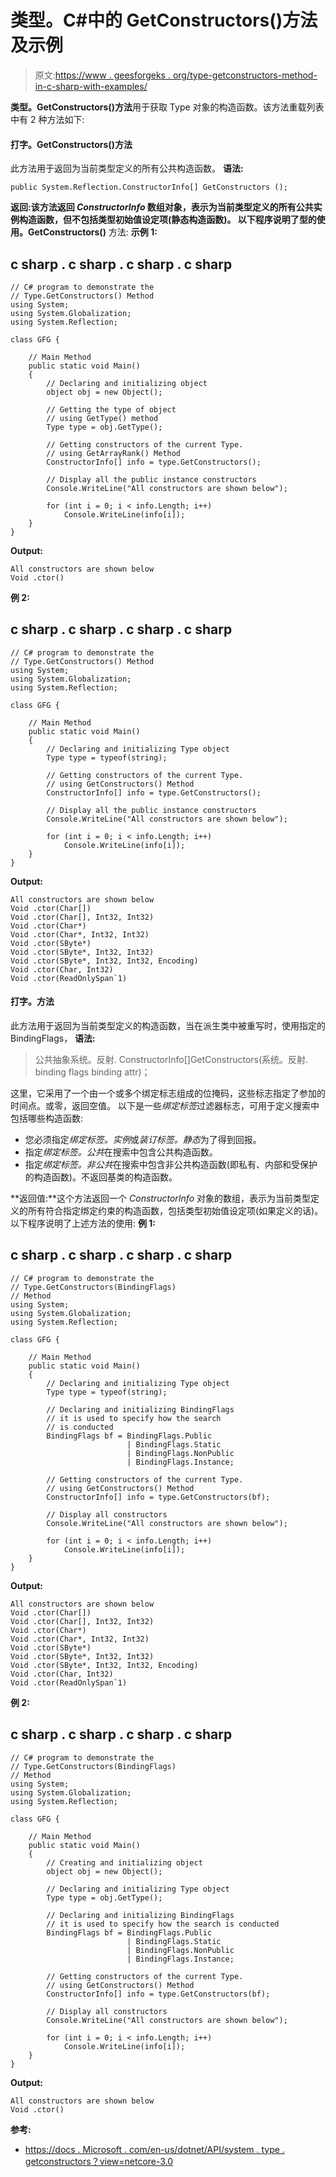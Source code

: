 # 类型。C#中的 GetConstructors()方法及示例

> 原文:[https://www . geesforgeks . org/type-getconstructors-method-in-c-sharp-with-examples/](https://www.geeksforgeeks.org/type-getconstructors-method-in-c-sharp-with-examples/)

**类型。GetConstructors()方法**用于获取 Type 对象的构造函数。该方法重载列表中有 2 种方法如下:

#### 打字。GetConstructors()方法

此方法用于返回为当前类型定义的所有公共构造函数。
**语法:**

```
public System.Reflection.ConstructorInfo[] GetConstructors ();
```

**返回:**该方法返回 *ConstructorInfo* 数组对象，表示为当前类型定义的所有公共实例构造函数，但不包括类型初始值设定项(静态构造函数)。
以下程序说明了**型的使用。GetConstructors()** 方法:
**示例 1:**

## c sharp . c sharp . c sharp . c sharp

```
// C# program to demonstrate the
// Type.GetConstructors() Method
using System;
using System.Globalization;
using System.Reflection;

class GFG {

    // Main Method
    public static void Main()
    {
        // Declaring and initializing object
        object obj = new Object();

        // Getting the type of object
        // using GetType() method
        Type type = obj.GetType();

        // Getting constructors of the current Type.
        // using GetArrayRank() Method
        ConstructorInfo[] info = type.GetConstructors();

        // Display all the public instance constructors
        Console.WriteLine("All constructors are shown below");

        for (int i = 0; i < info.Length; i++)
            Console.WriteLine(info[i]);
    }
}
```

**Output:** 

```
All constructors are shown below
Void .ctor()
```

**例 2:**

## c sharp . c sharp . c sharp . c sharp

```
// C# program to demonstrate the
// Type.GetConstructors() Method
using System;
using System.Globalization;
using System.Reflection;

class GFG {

    // Main Method
    public static void Main()
    {
        // Declaring and initializing Type object
        Type type = typeof(string);

        // Getting constructors of the current Type.
        // using GetConstructors() Method
        ConstructorInfo[] info = type.GetConstructors();

        // Display all the public instance constructors
        Console.WriteLine("All constructors are shown below");

        for (int i = 0; i < info.Length; i++)
            Console.WriteLine(info[i]);
    }
}
```

**Output:** 

```
All constructors are shown below
Void .ctor(Char[])
Void .ctor(Char[], Int32, Int32)
Void .ctor(Char*)
Void .ctor(Char*, Int32, Int32)
Void .ctor(SByte*)
Void .ctor(SByte*, Int32, Int32)
Void .ctor(SByte*, Int32, Int32, Encoding)
Void .ctor(Char, Int32)
Void .ctor(ReadOnlySpan`1)
```

#### 打字。方法

此方法用于返回为当前类型定义的构造函数，当在派生类中被重写时，使用指定的 BindingFlags，
**语法:**

> 公共抽象系统。反射. ConstructorInfo[]GetConstructors(系统。反射. binding flags binding attr)；

这里，它采用了一个由一个或多个绑定标志组成的位掩码，这些标志指定了参加的时间点。或零，返回空值。
以下是一些*绑定标签*过滤器标志，可用于定义搜索中包括哪些构造函数:

*   您必须指定*绑定标签。实例*或*装订标签。静态*为了得到回报。
*   指定*绑定标签。公共*在搜索中包含公共构造函数。
*   指定*绑定标签。非公共*在搜索中包含非公共构造函数(即私有、内部和受保护的构造函数)。不返回基类的构造函数。

**返回值:**这个方法返回一个 *ConstructorInfo* 对象的数组，表示为当前类型定义的所有符合指定绑定约束的构造函数，包括类型初始值设定项(如果定义的话)。
以下程序说明了上述方法的使用:
**例 1:**

## c sharp . c sharp . c sharp . c sharp

```
// C# program to demonstrate the
// Type.GetConstructors(BindingFlags)
// Method
using System;
using System.Globalization;
using System.Reflection;

class GFG {

    // Main Method
    public static void Main()
    {
        // Declaring and initializing Type object
        Type type = typeof(string);

        // Declaring and initializing BindingFlags
        // it is used to specify how the search
        // is conducted
        BindingFlags bf = BindingFlags.Public
                          | BindingFlags.Static
                          | BindingFlags.NonPublic
                          | BindingFlags.Instance;

        // Getting constructors of the current Type.
        // using GetConstructors() Method
        ConstructorInfo[] info = type.GetConstructors(bf);

        // Display all constructors
        Console.WriteLine("All constructors are shown below");

        for (int i = 0; i < info.Length; i++)
            Console.WriteLine(info[i]);
    }
}
```

**Output:** 

```
All constructors are shown below
Void .ctor(Char[])
Void .ctor(Char[], Int32, Int32)
Void .ctor(Char*)
Void .ctor(Char*, Int32, Int32)
Void .ctor(SByte*)
Void .ctor(SByte*, Int32, Int32)
Void .ctor(SByte*, Int32, Int32, Encoding)
Void .ctor(Char, Int32)
Void .ctor(ReadOnlySpan`1)
```

**例 2:**

## c sharp . c sharp . c sharp . c sharp

```
// C# program to demonstrate the
// Type.GetConstructors(BindingFlags)
// Method
using System;
using System.Globalization;
using System.Reflection;

class GFG {

    // Main Method
    public static void Main()
    {
        // Creating and initializing object
        object obj = new Object();

        // Declaring and initializing Type object
        Type type = obj.GetType();

        // Declaring and initializing BindingFlags
        // it is used to specify how the search is conducted
        BindingFlags bf = BindingFlags.Public
                          | BindingFlags.Static
                          | BindingFlags.NonPublic
                          | BindingFlags.Instance;

        // Getting constructors of the current Type.
        // using GetConstructors() Method
        ConstructorInfo[] info = type.GetConstructors(bf);

        // Display all constructors
        Console.WriteLine("All constructors are shown below");

        for (int i = 0; i < info.Length; i++)
            Console.WriteLine(info[i]);
    }
}
```

**Output:** 

```
All constructors are shown below
Void .ctor()
```

**参考:**

*   [https://docs . Microsoft . com/en-us/dotnet/API/system . type . getconstructors？view=netcore-3.0](https://docs.microsoft.com/en-us/dotnet/api/system.type.getconstructors?view=netcore-3.0)